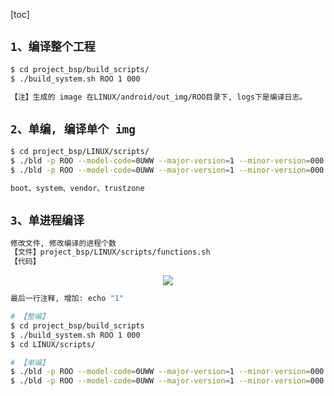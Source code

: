 [toc]

## `1、编译整个工程`

```bash
$ cd project_bsp/build_scripts/
$ ./build_system.sh ROO 1 000

【注】生成的 image 在LINUX/android/out_img/ROO目录下, logs下是编译日志。
```

## `2、单编, 编译单个 img`

```bash
$ cd project_bsp/LINUX/scripts/
$ ./bld -p ROO --model-code=0UWW --major-version=1 --minor-version=000 preloader
$ ./bld -p ROO --model-code=0UWW --major-version=1 --minor-version=000 export:FIH_PROJ_ROO=1 uboot

boot、system、vendor、trustzone
```


## `3、单进程编译`

```bash
修改文件, 修改编译的进程个数
【文件】project_bsp/LINUX/scripts/functions.sh
【代码】
```
<div align=center><img src="../../../images/aad0d7c017589181345de81c27d4d1e7460fc941f3b28ff94979243c05705844.png"></div>

```bash
最后一行注释, 增加: echo "1"

# 【整编】
$ cd project_bsp/build_scripts
$ ./build_system.sh ROO 1 000
$ cd LINUX/scripts/

# 【单编】
$ ./bld -p ROO --model-code=0UWW --major-version=1 --minor-version=000 export:FIH_PROJ_ROO=1 boot
$ ./bld -p ROO --model-code=0UWW --major-version=1 --minor-version=000 export:FIH_PROJ_ROO=1 system
```